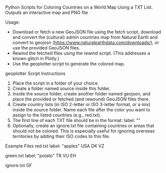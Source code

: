 Python Scripts for Coloring Countries on a World Map Using a TXT List. Outputs an interactive map and PNG file

Usage:
- Download or fetch a new GeoJSON file using the fetch script, download and convert the (cultural) admin countries map from Natural Earth and convert to geojosn (https://www.naturalearthdata.com/downloads/), or use the provided GeoJSON files.
- Rewind the fetched files using the rewind script. (This addresses a known glitch in Plotly.)
- Use the geoplotter script to generate the colored map.


geoplotter Script Instructions
1. Place the script in a folder of your choice.
2. Create a folder named source inside this folder.
3. Inside the source folder, create another folder named geojson, and place the provided or fetched (and rewound) GeoJSON files there.
4. Create country lists (in ISO 2-letter or ISO 3-letter format, or a mix) inside the source folder. Name each file after the color you want to assign to the listed countries (e.g., red.txt).
5. The first line of each TXT file should be in the format:
   label: "<name of label>"
6. Optionally, create an ignore.txt file containing countries or areas that should not be colored. This is especially useful for ignoring overseas territories by adding their ISO codes to this file.

Example Files
red.txt
label: "apples"
USA
DK
VZ

green.txt
label: "potato"
TR
VU
EH

ignore.txt
GF
